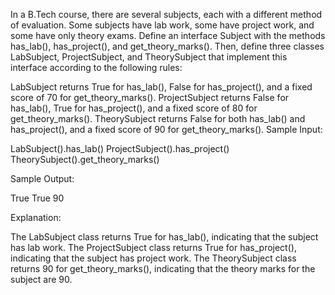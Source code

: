 In a B.Tech course, there are several subjects, each with a different method of evaluation. Some subjects have lab work, some have project work, and some have only theory exams. Define an interface Subject with the methods has_lab(), has_project(), and get_theory_marks(). Then, define three classes LabSubject, ProjectSubject, and TheorySubject that implement this interface according to the following rules:

LabSubject returns True for has_lab(), False for has_project(), and a fixed score of 70 for get_theory_marks().
ProjectSubject returns False for has_lab(), True for has_project(), and a fixed score of 80 for get_theory_marks().
TheorySubject returns False for both has_lab() and has_project(), and a fixed score of 90 for get_theory_marks().
Sample Input:

LabSubject().has_lab()
ProjectSubject().has_project()
TheorySubject().get_theory_marks()

Sample Output:

True
True
90

Explanation:

The LabSubject class returns True for has_lab(), indicating that the subject has lab work. The ProjectSubject class returns True for has_project(), indicating that the subject has project work. The TheorySubject class returns 90 for get_theory_marks(), indicating that the theory marks for the subject are 90.